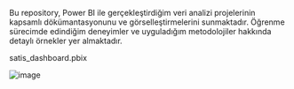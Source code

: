 Bu repository, Power BI ile gerçekleştirdiğim veri analizi projelerinin kapsamlı dökümantasyonunu ve görselleştirmelerini sunmaktadır. Öğrenme sürecimde edindiğim deneyimler ve uyguladığım metodolojiler hakkında detaylı örnekler yer almaktadır.

satis_dashboard.pbix

![image](https://github.com/user-attachments/assets/f17b52aa-acb2-4546-bae5-ff8adedf12dc)

